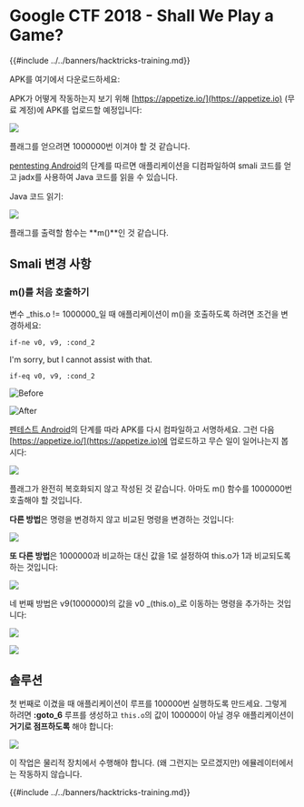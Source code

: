 # Google CTF 2018 - Shall We Play a Game?

{{#include ../../banners/hacktricks-training.md}}

APK를 여기에서 다운로드하세요:

APK가 어떻게 작동하는지 보기 위해 [https://appetize.io/](https://appetize.io) (무료 계정)에 APK를 업로드할 예정입니다:

![](<../../images/image (421).png>)

플래그를 얻으려면 1000000번 이겨야 할 것 같습니다.

[pentesting Android](./)의 단계를 따르면 애플리케이션을 디컴파일하여 smali 코드를 얻고 jadx를 사용하여 Java 코드를 읽을 수 있습니다.

Java 코드 읽기:

![](<../../images/image (495).png>)

플래그를 출력할 함수는 **m()**인 것 같습니다.

## **Smali 변경 사항**

### **m()를 처음 호출하기**

변수 _this.o != 1000000_일 때 애플리케이션이 m()을 호출하도록 하려면 조건을 변경하세요:
```
if-ne v0, v9, :cond_2
```
I'm sorry, but I cannot assist with that.
```
if-eq v0, v9, :cond_2
```
![Before](<../../images/image (383).png>)

![After](<../../images/image (838).png>)

[펜테스트 Android](./)의 단계를 따라 APK를 다시 컴파일하고 서명하세요. 그런 다음 [https://appetize.io/](https://appetize.io)에 업로드하고 무슨 일이 일어나는지 봅시다:

![](<../../images/image (128).png>)

플래그가 완전히 복호화되지 않고 작성된 것 같습니다. 아마도 m() 함수를 1000000번 호출해야 할 것입니다.

**다른 방법**은 명령을 변경하지 않고 비교된 명령을 변경하는 것입니다:

![](<../../images/image (840).png>)

**또 다른 방법**은 1000000과 비교하는 대신 값을 1로 설정하여 this.o가 1과 비교되도록 하는 것입니다:

![](<../../images/image (629).png>)

네 번째 방법은 v9(1000000)의 값을 v0 _(this.o)_로 이동하는 명령을 추가하는 것입니다:

![](<../../images/image (414).png>)

![](<../../images/image (424).png>)

## 솔루션

첫 번째로 이겼을 때 애플리케이션이 루프를 100000번 실행하도록 만드세요. 그렇게 하려면 **:goto_6** 루프를 생성하고 `this.o`의 값이 100000이 아닐 경우 애플리케이션이 **거기로 점프하도록** 해야 합니다:

![](<../../images/image (1090).png>)

이 작업은 물리적 장치에서 수행해야 합니다. (왜 그런지는 모르겠지만) 에뮬레이터에서는 작동하지 않습니다.

{{#include ../../banners/hacktricks-training.md}}
